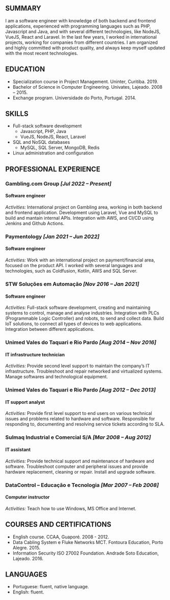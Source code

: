## SUMMARY

I am a software engineer with knowledge of both backend and frontend applications, experienced with programming languages such as PHP, Javascript and Java, and with several different technologies, like NodeJS, VueJS, React and Laravel.
In the last few years, I worked in international projects, working for companies from different countries.
I am organized and highly committed with product quality, and always keep myself updated with the most recent technologies.


## EDUCATION

- Specialization course in Project Management. Uninter, Curitiba. 2019.
- Bachelor of Science in Computer Engineering. Univates, Lajeado. 2008 – 2015.
- Exchange program. Universidade do Porto, Portugal. 2014.

## SKILLS

*	Full-stack software development 
    * Javascript, PHP, Java
    * VueJS, NodeJS, React, Laravel
*	SQL and NoSQL databases
    *	MySQL, SQL Server, MongoDB, Redis
*	Linux administration and configuration

## PROFESSIONAL EXPERIENCE

###   Gambling.com Group *[Jul 2022 – Present]*

#### Software engineer
*Activities:* International project on Gambling area, working in both backend and frontend application. Development using Laravel, Vue and MySQL to build and mantain internal APIs. Integration with AWS, and CI/CD using Jenkins and Github Actions.

###   Paymentology *[Jan 2021 – Jun 2022]*

#### Software engineer
*Activities:* Work with an international project on payment/financial area, focused on the product API. I worked with several languages and technologies, such as Coldfusion, Kotlin, AWS and SQL Server.

###   STW Soluções em Automação *[Nov 2016 – Jan 2021]*

#### Software engineer
*Activities:* Full-stack software development, creating and maintaining systems to control, manage and analyse industries. Integration with PLCs (Programmable Logic Controller) and robots, to send and collect data. Build IoT solutions, to connect all types of devices to web applications. Integration between different applications.

###	Unimed Vales do Taquari e Rio Pardo *[Aug 2014 – Nov 2016]*

#### IT infrastructure technician 
*Activities:* Provide second level support to maintain the company’s IT infrastructure. Troubleshoot and repair networked and virtualized systems. Manage softwares and technological equipment.

###	Unimed Vales do Taquari e Rio Pardo *[Aug 2012 – Dec 2013]*

#### IT support analyst
*Activities:* Provide first level support to end users on various technical issues and problems related to hardware and software. Responsible for responding to, documenting and resolving service tickets according to SLA.

###	Sulmaq Industrial e Comercial S/A *[Mar 2008 – Aug 2012]*

#### IT assistant 
*Activities:* Provide technical support and maintenance of hardware and software.  Troubleshoot computer and peripheral issues and provide hardware replacement, cleaning or repair. Install and upgrade software. 

###	DataControl – Educação e Tecnologia *[Mar 2007 – Feb 2008]*

#### Computer instructor
*Activities:* Teach how to use Windows, MS Office and Internet.
 
## COURSES AND CERTIFICATIONS

*	English course. CCAA, Guaporé. 2008 - 2012.
*	Data Cabling System e Fluke Networks MCT. Fontoura Education, Porto Alegre. 2015. 
*	Information Security ISO 27002 Foundation. Andrade Soto Education, Lajeado. 2016.

## LANGUAGES

*	Portuguese: fluent, native language.
*	English: fluent.
